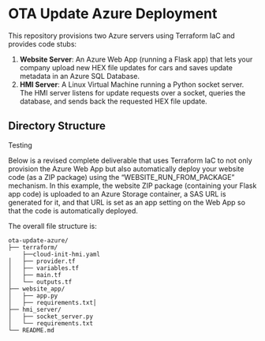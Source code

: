 # OTA Update Azure Deployment

This repository provisions two Azure servers using Terraform IaC and provides code stubs:

1. **Website Server**: An Azure Web App (running a Flask app) that lets your company upload new HEX file updates for cars and saves update metadata in an Azure SQL Database.
2. **HMI Server**: A Linux Virtual Machine running a Python socket server. The HMI server listens for update requests over a socket, queries the database, and sends back the requested HEX file update.

## Directory Structure

Testing 

Below is a revised complete deliverable that uses Terraform IaC to not only provision the Azure Web App but also automatically deploy your website code (as a ZIP package) using the “WEBSITE_RUN_FROM_PACKAGE” mechanism. In this example, the website ZIP package (containing your Flask app code) is uploaded to an Azure Storage container, a SAS URL is generated for it, and that URL is set as an app setting on the Web App so that the code is automatically deployed.

The overall file structure is:

```
ota-update-azure/
├── terraform/
    ├──cloud-init-hmi.yaml
│   ├── provider.tf
│   ├── variables.tf
│   ├── main.tf
│   └── outputs.tf
├── website_app/
│   ├── app.py
│   ├── requirements.txt│  
├── hmi_server/
│   ├── socket_server.py
│   └── requirements.txt
└── README.md
```


